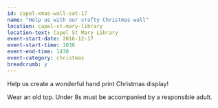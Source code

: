 ```yaml
---
id: capel-xmas-wall-sat-17
name: "Help us with our crafty Christmas wall"
location: capel-st-mary-library
location-text: Capel St Mary Library
event-start-date: 2016-12-17
event-start-time: 1030
event-end-time: 1430
event-category: christmas
breadcrumb: y
---
```


Help us create a wonderful hand print Christmas display!

Wear an old top. Under 8s must be accompanied by a responsible adult.
